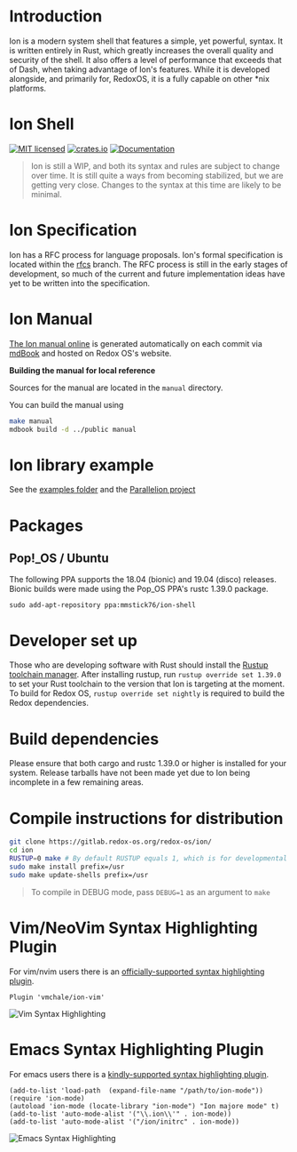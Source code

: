 # Introduction

Ion is a modern system shell that features a simple, yet powerful, syntax. It is written entirely
in Rust, which greatly increases the overall quality and security of the shell. It also offers a
level of performance that exceeds that of Dash, when taking advantage of Ion's features. While it
is developed alongside, and primarily for, RedoxOS, it is a fully capable on other \*nix platforms.

# Ion Shell

[![MIT licensed](https://img.shields.io/badge/license-MIT-blue.svg)](./LICENSE)
[![crates.io](https://meritbadge.herokuapp.com/ion-shell)](https://crates.io/crates/ion-shell)
[![Documentation](https://img.shields.io/badge/documentation-blue)](https://web.archive.org/web/20210211085555/https://doc.redox-os.org/ion-manual/html/)

> Ion is still a WIP, and both its syntax and rules are subject to change over time. It is
> still quite a ways from becoming stabilized, but we are getting very close. Changes to the
> syntax at this time are likely to be minimal.

# Ion Specification

Ion has a RFC process for language proposals. Ion's formal specification is located within the
[rfcs](https://gitlab.redox-os.org/redox-os/ion/tree/rfcs) branch. The RFC process is still in
the early stages of development, so much of the current and future implementation ideas have
yet to be written into the specification.

# Ion Manual


[The Ion manual online](https://doc.redox-os.org/ion-manual/html) 
is generated automatically on each commit via [mdBook](https://github.com/azerupi/mdBook) and hosted on Redox OS's website.

**Building the manual for local reference**

Sources for the manual are located in the `manual` directory.

You can build the manual using
```sh
make manual
mdbook build -d ../public manual
```

# Ion library example
See the [examples folder](https://gitlab.redox-os.org/redox-os/ion/tree/master/examples) and the [Parallelion project](https://gitlab.redox-os.org/AdminXVII/parallelion)

# Packages

## Pop!\_OS / Ubuntu

The following PPA supports the 18.04 (bionic) and 19.04 (disco) releases. Bionic builds were made using the Pop\_OS PPA's rustc 1.39.0 package.

```
sudo add-apt-repository ppa:mmstick76/ion-shell
```

# Developer set up

Those who are developing software with Rust should install the [Rustup toolchain manager](https://rustup.rs/).
After installing rustup, run `rustup override set 1.39.0` to set your Rust toolchain to the version that Ion is
targeting at the moment. To build for Redox OS, `rustup override set nightly` is required to build the Redox
dependencies.

# Build dependencies

Please ensure that both cargo and rustc 1.39.0 or higher is installed for your system.
Release tarballs have not been made yet due to Ion being incomplete in a few remaining areas.

# Compile instructions for distribution

```sh
git clone https://gitlab.redox-os.org/redox-os/ion/
cd ion
RUSTUP=0 make # By default RUSTUP equals 1, which is for developmental purposes
sudo make install prefix=/usr
sudo make update-shells prefix=/usr
```

> To compile in DEBUG mode, pass `DEBUG=1` as an argument to `make`

# Vim/NeoVim Syntax Highlighting Plugin

For vim/nvim users there is an [officially-supported syntax highlighting plugin](https://gitlab.redox-os.org/redox-os/ion-vim).

```vimscript
Plugin 'vmchale/ion-vim'
```

![Vim Syntax Highlighting](.gitlab/vim_syntax.png)

# Emacs Syntax Highlighting Plugin

For emacs users there is a [kindly-supported syntax highlighting plugin](https://github.com/iwahbe/ion-mode).

```emacs
(add-to-list 'load-path  (expand-file-name "/path/to/ion-mode"))
(require 'ion-mode)
(autoload 'ion-mode (locate-library "ion-mode") "Ion majore mode" t)
(add-to-list 'auto-mode-alist '("\\.ion\\'" . ion-mode))
(add-to-list 'auto-mode-alist '("/ion/initrc" . ion-mode))
```

![Emacs Syntax Highlighting](.gitlab/emacs_syntax.png)
